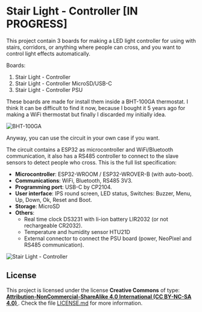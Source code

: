 # Stair Light - Controller [IN PROGRESS]

This project contain 3 boards for making a LED light controller for using with stairs, corridors, or anything where people can cross, and you want to control light effects automatically.

Boards:

1. Stair Light - Controller
2. Stair Light - Controller MicroSD/USB-C
3. Stair Light - Controller PSU

These boards are made for install them inside a BHT-100GA thermostat. I think It can be difficult to find it now, because I bought it 5 years ago for making a WiFi thermostat but finally I discarded my initially idea.


![BHT-100GA](https://raw.githubusercontent.com/giltesa/stair-light-controller/master/3.%20Documentation/BHT-100GA%20-%20Plastic%20case/BHT-100GA_1.jpg)


Anyway, you can use the circuit in your own case if you want.

The circuit contains a ESP32 as microcontroller and WiFi/Bluetooth communication, it also has a RS485 controller to connect to the slave sensors to detect people who cross. This is the full list specification:

- **Microcontroller**: ESP32-WROOM / ESP32-WROVER-B (with auto-boot).
- **Communications**: WiFi, Bluetooth, RS485 3V3.
- **Programming port**: USB-C by CP2104.
- **User interface**: IPS round screen, LED status, Switches: Buzzer, Menu, Up, Down, Ok, Reset and Boot.
- **Storage**: MicroSD
- **Others**:
  - Real time clock DS3231 with li-ion battery LIR2032 (or not rechargeable CR2032).
  - Temperature and humidity sensor HTU21D
  - External connector to connect the PSU board (power, NeoPixel and RS485 communication).


![Stair Light - Controller](https://raw.githubusercontent.com/giltesa/stair-light-controller/master/4.%20SketchUP/Controller%20top.jpg)


## License

This project is licensed under the license **Creative Commons** of type: **[Attribution-NonCommercial-ShareAlike 4.0 International (CC BY-NC-SA 4.0) ](https://creativecommons.org/licenses/by-nc-sa/4.0/)**. Check the file [LICENSE.md](LICENSE.md) for more information.